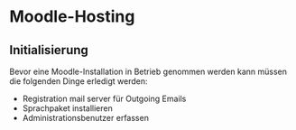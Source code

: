 # Moodle-Hosting
## Initialisierung
Bevor eine Moodle-Installation in Betrieb genommen werden kann müssen die folgenden Dinge erledigt werden:

* Registration mail server für Outgoing Emails
* Sprachpaket installieren
* Administrationsbenutzer erfassen

